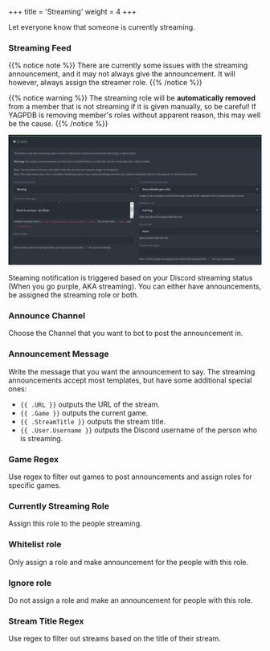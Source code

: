 +++
title = 'Streaming'
weight = 4
+++

Let everyone know that someone is currently streaming.

<!--more-->

### Streaming Feed

{{% notice note %}}
There are currently some issues with the streaming announcement, and it may not always give the announcement. It will
however, always assign the streamer role.
{{% /notice %}}

{{% notice warning %}}
The streaming role will be **automatically removed** from a member that is not streaming if it is given manually, so be
careful! If YAGPDB is removing member's roles without apparent reason, this may well be the cause.
{{% /notice %}}

![Showcase of the streaming feed interface.](./streaming.png)

Steaming notification is triggered based on your Discord streaming status (When you go purple, AKA streaming). You can
either have announcements, be assigned the streaming role or both.

### **Announce Channel**

Choose the Channel that you want to bot to post the announcement in.

### Announcement Message

Write the message that you want the announcement to say. The streaming announcements accept most templates, but have
some additional special ones:

* `{{ .URL }}` outputs the URL of the stream.
* `{{ .Game }}` outputs the current game.
* `{{ .StreamTitle }}` outputs the stream title.
* `{{ .User.Username }}` outputs the Discord username of the person who is streaming.

### Game Regex

Use regex to filter out games to post announcements and assign roles for specific games.

### Currently Streaming Role

Assign this role to the people streaming.

### Whitelist role

Only assign a role and make announcement for the people with this role.

### Ignore role

Do not assign a role and make an announcement for people with this role.

### Stream Title Regex

Use regex to filter out streams based on the title of their stream.
